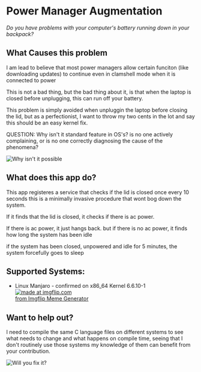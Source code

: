 # Power Manager Augmentation

<i>Do you have problems with your computer's battery running down in your backpack?</i>

<h2>What Causes this problem</h2>
<p>I am lead to believe that most power managers allow certain funciton (like downloading updates) to continue even in clamshell mode when it is connected to power</p>
<p>This is not a bad thing, but the bad thing about it, is that when the laptop is closed before unplugging, this can run off your battery.</p>
<p>This problem is simply avoided when unpluggin the laptop before closing the lid, but as a perfectionist, I want to throw my two cents in the lot and say this should be an easy kernel fix.</p>
<p>QUESTION: Why isn't it standard feature in OS's? is no one actively complaining, or is no one correctly diagnosing the cause of the phenomena? </p>
<img src="https://media.tenor.com/4L63mLtTaj0AAAAM/why-isnt-it-posssible-its-just-not.gif" alt="Why isn't it possible">

<h2>What does this app do?</h2>
<p>This app registeres a service that checks if the lid is closed once every 10 seconds this is a minimally invasive procedure that wont bog down the system. </p>
<p>If it finds that the lid is closed, it checks if there is ac power.</p>
<p>If there is ac power, it just hangs back. but if there is no ac power, it finds how long the system has been idle </p>
<p>if the system has been closed, unpowered and idle for 5 minutes, the system forcefully goes to sleep </p>

<h2>Supported Systems:</h2>
<ul><li>Linux Manjaro - confirmed on x86_64 Kernel 6.6.10-1
<a href="https://imgflip.com/i/8d5dx2"><img src="https://i.imgflip.com/8d5dx2.jpg" title="made at imgflip.com"/></a><div><a href="https://imgflip.com/memegenerator">from Imgflip Meme Generator</a></div>
</li></ul>

<h2>Want to help out?</h2>
<p>I need to compile the same C language files on different systems to see what needs to change and what happens on compile time, seeing that I don't routinely use those systems my knowledge of them can benefit from your contribution.</p>
<img src="https://plaky.com/blog/wp-content/uploads/2023/08/Works-on-my-machine.jpg" alt="Will you fix it?">
